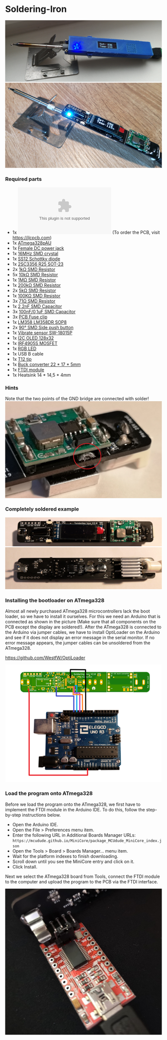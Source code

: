 # Soldering-Iron

![Soldering Iron](Pictures/SolderingIron_1.jpg)
![Soldering Iron](Pictures/SolderingIron_3.jpg)

### Required parts
* 1x ![Soldering iron PCB](https://github.com/MarvinsTech/Soldering-Iron/tree/master/Eagle%20file/Soldering%20Iron%20V2/GerberFile.zip)
(To order the PCB, visit https://jlcpcb.com)
* 1x [ATmega328pAU](https://de.aliexpress.com/item/32900110997.html?spm=a2g0o.productlist.0.0.6260378blZ3Cgl&algo_pvid=3a814b0d-65b6-42ce-b419-f9f72c1997d7&algo_expid=3a814b0d-65b6-42ce-b419-f9f72c1997d7-30&btsid=363c362b-cf80-4f91-8e9c-2e44274fab52&ws_ab_test=searchweb0_0,searchweb201602_4,searchweb201603_53)
* 1x [Female DC power jack](https://de.aliexpress.com/item/1000007253624.html?spm=a2g0o.productlist.0.0.63461dcaoJZtV4&algo_pvid=28c6eaf7-739f-4408-a783-d572ee06ba7d&algo_expid=28c6eaf7-739f-4408-a783-d572ee06ba7d-13&btsid=e61eab79-1ec7-4b98-b4ed-ceea8f2bdb99&ws_ab_test=searchweb0_0,searchweb201602_4,searchweb201603_53)
* 1x [16MHz SMD crystal](https://de.aliexpress.com/item/32451311354.html?spm=a2g0o.productlist.0.0.955d2071jGW3XO&algo_pvid=27d65776-a1d2-4b0c-b73d-df3cc9d4dbca&algo_expid=27d65776-a1d2-4b0c-b73d-df3cc9d4dbca-0&btsid=ab6a54f6-5959-48a4-89e6-ce26026505f9&ws_ab_test=searchweb0_0,searchweb201602_4,searchweb201603_53)
* 1x [SS12 Schottky diode](https://de.aliexpress.com/item/32904408053.html?spm=a2g0o.productlist.0.0.e1dd669c1vQRey&algo_pvid=b6082e91-097d-48c2-a7c7-d61494ba035c&algo_expid=b6082e91-097d-48c2-a7c7-d61494ba035c-2&btsid=abe08064-b50d-44c2-9e66-502e07728063&ws_ab_test=searchweb0_0,searchweb201602_4,searchweb201603_53)
* 1x [2SC3356 R25 SOT-23](https://de.aliexpress.com/item/32895374766.html?spm=a2g0s.9042311.0.0.27424c4daI4iIC)
* 2x [1kΩ SMD Resistor](https://de.aliexpress.com/item/32865947306.html?spm=a2g0o.productlist.0.0.61063a32Yrv3OQ&algo_pvid=bcb79219-ee75-488c-8d39-fa32f1db371b&algo_expid=bcb79219-ee75-488c-8d39-fa32f1db371b-2&btsid=52a44622-5dbe-44f4-860e-663f6887a7ad&ws_ab_test=searchweb0_0,searchweb201602_4,searchweb201603_53)
* 5x [10kΩ SMD Resistor](https://de.aliexpress.com/item/32865947306.html?spm=a2g0o.productlist.0.0.61063a32Yrv3OQ&algo_pvid=bcb79219-ee75-488c-8d39-fa32f1db371b&algo_expid=bcb79219-ee75-488c-8d39-fa32f1db371b-2&btsid=52a44622-5dbe-44f4-860e-663f6887a7ad&ws_ab_test=searchweb0_0,searchweb201602_4,searchweb201603_53)
* 1x [1MΩ SMD Resistor](https://de.aliexpress.com/item/32865947306.html?spm=a2g0o.productlist.0.0.61063a32Yrv3OQ&algo_pvid=bcb79219-ee75-488c-8d39-fa32f1db371b&algo_expid=bcb79219-ee75-488c-8d39-fa32f1db371b-2&btsid=52a44622-5dbe-44f4-860e-663f6887a7ad&ws_ab_test=searchweb0_0,searchweb201602_4,searchweb201603_53)
* 1x [200kΩ SMD Resistor](https://de.aliexpress.com/item/32865947306.html?spm=a2g0o.productlist.0.0.61063a32Yrv3OQ&algo_pvid=bcb79219-ee75-488c-8d39-fa32f1db371b&algo_expid=bcb79219-ee75-488c-8d39-fa32f1db371b-2&btsid=52a44622-5dbe-44f4-860e-663f6887a7ad&ws_ab_test=searchweb0_0,searchweb201602_4,searchweb201603_53)
* 2x [5kΩ SMD Resistor](https://de.aliexpress.com/item/32865947306.html?spm=a2g0o.productlist.0.0.61063a32Yrv3OQ&algo_pvid=bcb79219-ee75-488c-8d39-fa32f1db371b&algo_expid=bcb79219-ee75-488c-8d39-fa32f1db371b-2&btsid=52a44622-5dbe-44f4-860e-663f6887a7ad&ws_ab_test=searchweb0_0,searchweb201602_4,searchweb201603_53)
* 1x [100KΩ SMD Resistor](https://de.aliexpress.com/item/32865947306.html?spm=a2g0o.productlist.0.0.61063a32Yrv3OQ&algo_pvid=bcb79219-ee75-488c-8d39-fa32f1db371b&algo_expid=bcb79219-ee75-488c-8d39-fa32f1db371b-2&btsid=52a44622-5dbe-44f4-860e-663f6887a7ad&ws_ab_test=searchweb0_0,searchweb201602_4,searchweb201603_53)
* 3x [71Ω SMD Resistor](https://de.aliexpress.com/item/32865947306.html?spm=a2g0o.productlist.0.0.61063a32Yrv3OQ&algo_pvid=bcb79219-ee75-488c-8d39-fa32f1db371b&algo_expid=bcb79219-ee75-488c-8d39-fa32f1db371b-2&btsid=52a44622-5dbe-44f4-860e-663f6887a7ad&ws_ab_test=searchweb0_0,searchweb201602_4,searchweb201603_53)
* 1x [2,2nF SMD Capacitor](https://de.aliexpress.com/item/33016966236.html?spm=a2g0o.productlist.0.0.6c6b60b4tVU0MR&algo_pvid=03d69282-82e0-42e8-bb2c-220880516333&algo_expid=03d69282-82e0-42e8-bb2c-220880516333-7&btsid=f46463b0-f910-4c0b-bc69-396dcb17054b&ws_ab_test=searchweb0_0,searchweb201602_4,searchweb201603_53)
* 3x [100nF/0,1uF SMD Capacitor](https://de.aliexpress.com/item/33016966236.html?spm=a2g0o.productlist.0.0.6c6b60b4tVU0MR&algo_pvid=03d69282-82e0-42e8-bb2c-220880516333&algo_expid=03d69282-82e0-42e8-bb2c-220880516333-7&btsid=f46463b0-f910-4c0b-bc69-396dcb17054b&ws_ab_test=searchweb0_0,searchweb201602_4,searchweb201603_53)
* 3x [PCB Fuse clip](https://de.aliexpress.com/item/32804593991.html?spm=a2g0s.9042311.0.0.27424c4daI4iIC)
* 1x [LM358 LM358DR SOP8](https://de.aliexpress.com/item/32418758151.html?spm=a2g0s.9042311.0.0.27424c4daI4iIC)
* 2x [90° SMD Side push button](https://de.aliexpress.com/item/32876437017.html?spm=a2g0s.9042311.0.0.27424c4daI4iIC)
* 1x [Vibrate sensor SW-18015P](https://de.aliexpress.com/item/32954698373.html?spm=a2g0s.9042311.0.0.27424c4dcR7Mjv)
* 1x [I2C OLED 128x32](https://de.aliexpress.com/item/32794583827.html?spm=a2g0s.9042311.0.0.27424c4dJZC5U3)
* 1x [IRF4905S MOSFET](https://de.aliexpress.com/item/32907696197.html?spm=a2g0o.productlist.0.0.2aca5827929ltt&algo_pvid=988ff981-e189-4f43-9fdc-09ed36d629c1&algo_expid=988ff981-e189-4f43-9fdc-09ed36d629c1-56&btsid=8798c4df-59c2-4f42-b01b-367349f54644&ws_ab_test=searchweb0_0,searchweb201602_4,searchweb201603_53)
* 1x [RGB LED](https://de.aliexpress.com/item/32384196929.html?spm=a2g0s.9042311.0.0.27424c4dbM3enp)
* 1x USB B cable
* 1x [T12 tip](https://de.aliexpress.com/item/32964816255.html?spm=a2g0o.productlist.0.0.7c286e81WCeorz&algo_pvid=becfe919-1923-47df-bebf-4e86b254c3d0&algo_expid=becfe919-1923-47df-bebf-4e86b254c3d0-1&btsid=428c11f6-3fa4-45bc-bfd0-d114c0837481&ws_ab_test=searchweb0_0,searchweb201602_4,searchweb201603_53)
* 1x [Buck converter 22 * 17 * 5mm](https://de.aliexpress.com/item/32901415443.html?spm=a2g0s.9042311.0.0.27424c4dPg1aoU)
* 1x [FTDI module](https://de.aliexpress.com/item/32826575637.html?spm=a2g0o.productlist.0.0.2ba36b57X6JT8A&algo_pvid=7d64f631-2c61-41ad-a472-009a9779fd66&algo_expid=7d64f631-2c61-41ad-a472-009a9779fd66-0&btsid=e6b133be-f678-48f3-b6a3-1f7580f63944&ws_ab_test=searchweb0_0,searchweb201602_4,searchweb201603_53)
* 1x Heatsink 14 * 14,5 * 4mm

### Hints
Note that the two points of the GND bridge are connected with solder!
![Soldering iron](Pictures/SolderingIron_2.jpg)

### Completely soldered example

![Soldering iron](Pictures/SolderingIron_4.jpg)
![Soldering iron](Pictures/SolderingIron_5.jpg)

### Installing the bootloader on ATmega328
Almost all newly purchased ATmega328 microcontrollers lack the boot loader, so we have to install it ourselves. For this we need an Arduino that is connected as shown in the picture (Make sure that all components on the PCB except the display are soldered!). After the ATmega328 is connected to the Arduino via jumper cables, we have to install OptiLoader on the Arduino and see if it does not display an error message in the serial monitor. If no error message appears, the jumper cables can be unsoldered from the ATmega328.

https://github.com/WestfW/OptiLoader

![Bootloader connection](Pictures/Bootloader_connection.png)

### Load the program onto ATmega328
Before we load the program onto the ATmega328, we first have to implement the FTDI module in the Arduino IDE. To do this, follow the step-by-step instructions below.

* Open the Arduino IDE.
* Open the File > Preferences menu item.
* Enter the following URL in Additional Boards Manager URLs:
`https://mcudude.github.io/MiniCore/package_MCUdude_MiniCore_index.json`
* Open the Tools > Board > Boards Manager... menu item.
* Wait for the platform indexes to finish downloading.
* Scroll down until you see the MiniCore entry and click on it.
* Click Install.

Next we select the ATmega328 board from Tools, connect the FTDI module to the computer and upload the program to the PCB via the FTDI interface.

![FTDI programmer](Pictures/SolderingIron_6.jpg)


